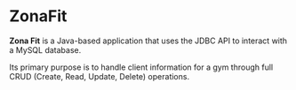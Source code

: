 <h1>ZonaFit</h1> 
<p><b>Zona Fit</b> is a Java-based application that uses the JDBC API to interact with a MySQL database.</p>
<p>Its primary purpose is to handle client information for a gym through full CRUD (Create, Read, Update, Delete) operations.</p>
